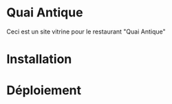 # Quai Antique
Ceci est un site vitrine pour le restaurant "Quai Antique"

# Installation

# Déploiement